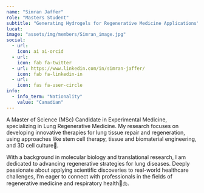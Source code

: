 ```yaml
---
name: "Simran Jaffer"
role: "Masters Student"
subtitle: "Generating Hydrogels for Regenerative Medicine Applications"
lucat: 
image: "assets/img/members/Simran_image.jpg"
social:
  - url: 
    icon: ai ai-orcid
  - url: 
    icon: fab fa-twitter
  - url: https://www.linkedin.com/in/simran-jaffer/
    icon: fab fa-linkedin-in
  - url: 
    icon: fas fa-user-circle
info:
  - info_term: "Nationality"
    value: "Canadian"
---
```

A Master of Science (MSc) Candidate in Experimental Medicine, specializing in Lung Regenerative Medicine. My research focuses on developing innovative therapies for lung tissue repair and regeneration, using approaches like stem cell therapy, tissue and biomaterial engineering, and 3D cell culture🧫.

With a background in molecular biology and translational research, I am dedicated to advancing regenerative strategies for lung diseases. Deeply passionate about applying scientific discoveries to real-world healthcare challenges, I’m eager to connect with professionals in the fields of regenerative medicine and respiratory health🔬🫁.

